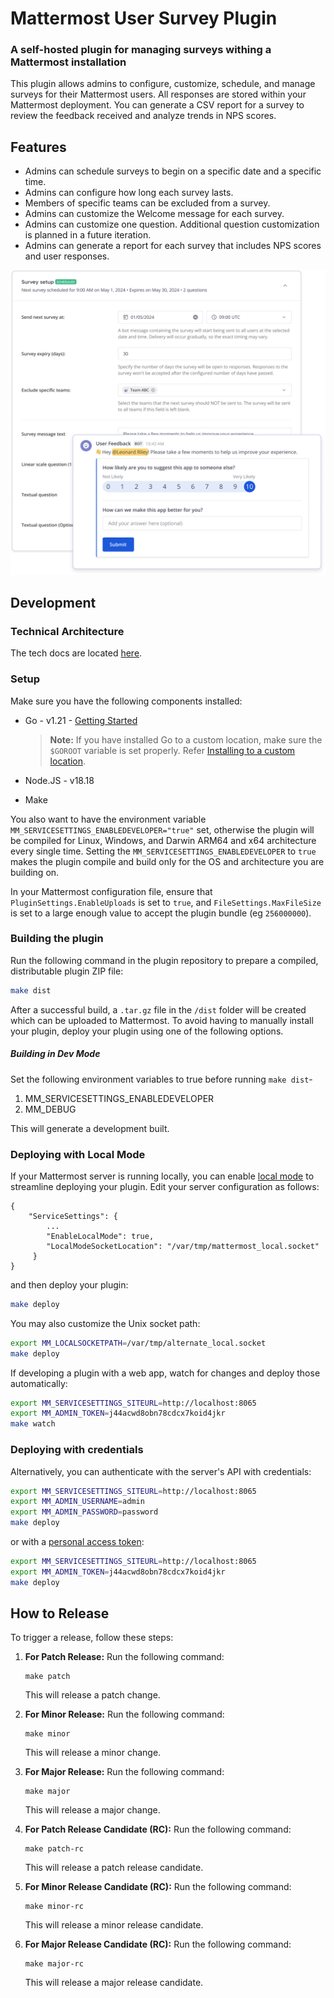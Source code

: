 # Mattermost User Survey Plugin

### A self-hosted plugin for managing surveys withing a Mattermost installation

This plugin allows admins to configure, customize, schedule, and manage surveys for their Mattermost users.
All responses are stored within your Mattermost deployment. You can generate a CSV report
for a survey to review the feedback received and analyze trends in NPS scores.

## Features

* Admins can schedule surveys to begin on a specific date and a specific time.
* Admins can configure how long each survey lasts.
* Members of specific teams can be excluded from a survey.
* Admins can customize the Welcome message for each survey.
* Admins can customize one question. Additional question customization is planned in a future iteration. 
* Admins can generate a report for each survey that includes NPS scores and user responses.

<img src="docs/readme/demo_image.png?raw=true" alt="user survey demo screenshot"/>

## Development

### Technical Architecture

The tech docs are located [here](/docs/architecture/architecture.md).

### Setup

Make sure you have the following components installed:

- Go - v1.21 - [Getting Started](https://golang.org/doc/install)
  > **Note:** If you have installed Go to a custom location, make sure the `$GOROOT` variable is set properly.
  Refer [Installing to a custom location](https://golang.org/doc/install#install).

- Node.JS - v18.18

- Make

You also want to have the environment variable `MM_SERVICESETTINGS_ENABLEDEVELOPER="true"` set, otherwise the plugin
will be compiled for Linux, Windows, and Darwin ARM64 and x64 architecture every single time. Setting
the `MM_SERVICESETTINGS_ENABLEDEVELOPER` to `true` makes the plugin compile and build only for the OS and architecture
you are building on.

In your Mattermost configuration file, ensure that `PluginSettings.EnableUploads` is set to `true`, and `FileSettings.MaxFileSize` is
set to a large enough value to accept the plugin bundle (eg `256000000`).

### Building the plugin

Run the following command in the plugin repository to prepare a compiled, distributable plugin ZIP file:

```bash
make dist
```

After a successful build, a `.tar.gz` file in the `/dist` folder will be created which can be uploaded to Mattermost. To
avoid having to manually install your plugin, deploy your plugin using one of the following options.

##### Building in Dev Mode

Set the following environment variables to true before running `make dist`-

1. MM_SERVICESETTINGS_ENABLEDEVELOPER
2. MM_DEBUG

This will generate a development built.

### Deploying with Local Mode

If your Mattermost server is running locally, you can
enable [local mode](https://docs.mattermost.com/administration/mmctl-cli-tool.html#local-mode) to streamline deploying
your plugin. Edit your server configuration as follows:

```
{
    "ServiceSettings": {
        ...
        "EnableLocalMode": true,
        "LocalModeSocketLocation": "/var/tmp/mattermost_local.socket"
     }
}
```

and then deploy your plugin:

```bash
make deploy
```

You may also customize the Unix socket path:

```bash
export MM_LOCALSOCKETPATH=/var/tmp/alternate_local.socket
make deploy
```

If developing a plugin with a web app, watch for changes and deploy those automatically:

```bash
export MM_SERVICESETTINGS_SITEURL=http://localhost:8065
export MM_ADMIN_TOKEN=j44acwd8obn78cdcx7koid4jkr
make watch
```

### Deploying with credentials

Alternatively, you can authenticate with the server's API with credentials:

```bash
export MM_SERVICESETTINGS_SITEURL=http://localhost:8065
export MM_ADMIN_USERNAME=admin
export MM_ADMIN_PASSWORD=password
make deploy
```

or with a [personal access token](https://docs.mattermost.com/developer/personal-access-tokens.html):

```bash
export MM_SERVICESETTINGS_SITEURL=http://localhost:8065
export MM_ADMIN_TOKEN=j44acwd8obn78cdcx7koid4jkr
make deploy
```

## How to Release

To trigger a release, follow these steps:

1. **For Patch Release:** Run the following command:
    ```
    make patch
    ```
   This will release a patch change.

2. **For Minor Release:** Run the following command:
    ```
    make minor
    ```
   This will release a minor change.

3. **For Major Release:** Run the following command:
    ```
    make major
    ```
   This will release a major change.

4. **For Patch Release Candidate (RC):** Run the following command:
    ```
    make patch-rc
    ```
   This will release a patch release candidate.

5. **For Minor Release Candidate (RC):** Run the following command:
    ```
    make minor-rc
    ```
   This will release a minor release candidate.

6. **For Major Release Candidate (RC):** Run the following command:
    ```
    make major-rc
    ```
   This will release a major release candidate.
